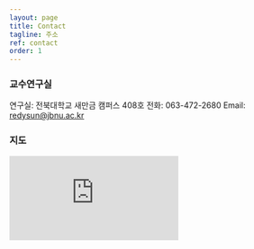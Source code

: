 ```yaml
---
layout: page
title: Contact
tagline: 주소
ref: contact
order: 1
---
```



<div class="row">
<div class="col-xs-12 col-md-10 col-lg-8 col-md-offset-1 col-lg-offset-2" markdown="1">

### 교수연구실

연구실: 전북대학교 새만금 캠퍼스 408호 
전화: 063-472-2680 
Email: [redysun@jbnu.ac.kr](mailto:redysun@jbnu.ac.kr)

### 지도

<iframe class="map" src="https://maps.app.goo.gl/BsrborMNW4HmVeBCA" frameborder="0" style="border:0" allowfullscreen></iframe>

</div>
</div>
